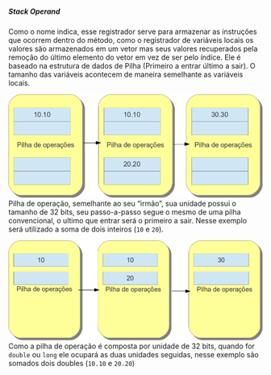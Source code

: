 ##### Stack Operand


Como o nome indica, esse registrador serve para armazenar as instruções que ocorrem dentro do método, como o registrador de variáveis locais os valores são armazenados em um vetor mas seus valores recuperados pela remoção do último elemento do vetor em vez de ser pelo índice. Ele é baseado na estrutura de dados de Pilha (Primeiro a entrar último a sair). O tamanho das variáveis acontecem de maneira semelhante as variáveis locais.

![Pilha de operação, semelhante ao seu “irmão”, sua unidade possui o tamanho de 32 bits, seu passo-a-passo segue o mesmo de uma pilha convencional, o ultimo que entrar será o primeiro a sair. Nesse exemplo será utilizado a soma de dois inteiros ( 10 e 20).](imagens/chapter_3_5.png)
Pilha de operação, semelhante ao seu “irmão”, sua unidade possui o tamanho de 32 bits, seu passo-a-passo segue o mesmo de uma pilha convencional, o ultimo que entrar será o primeiro a sair. Nesse exemplo será utilizado a soma de dois inteiros (`10` e `20`).


![Como a pilha de operação é composta por unidade de 32 bits, quando for double ou long ele ocupará as duas unidades seguidas, nesse exemplo são somados dois doubles ( 10.10 e 20.20)](imagens/chapter_3_6.png)
Como a pilha de operação é composta por unidade de 32 bits, quando for `double` ou `long` ele ocupará as duas unidades seguidas, nesse exemplo são somados dois doubles (`10.10` e `20.20`)